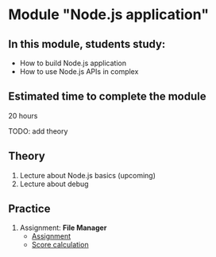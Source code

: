 # Module "Node.js application"

## In this module, students study:

- How to build Node.js application
- How to use Node.js APIs in complex

## Estimated time to complete the module
20 hours

TODO: add theory
## Theory 
1. Lecture about Node.js basics (upcoming)
2. Lecture about debug

## Practice
1. Assignment: **File Manager**
    - [Assignment](https://github.com/AlreadyBored/nodejs-assignments/blob/main/assignments/file-manager/assignment.md)
    - [Score calculation](https://github.com/AlreadyBored/nodejs-assignments/blob/main/assignments/file-manager/score.md)